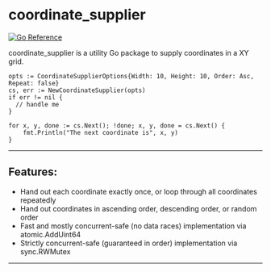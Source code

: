 # coordinate_supplier

[![Go Reference](https://pkg.go.dev/badge/github.com/robkau/coordinate_supplier.svg)](https://pkg.go.dev/github.com/robkau/coordinate_supplier)

coordinate_supplier is a utility Go package to supply coordinates in a XY grid.

```
opts := CoordinateSupplierOptions{Width: 10, Height: 10, Order: Asc, Repeat: false}
cs, err := NewCoordinateSupplier(opts)
if err != nil {
  // handle me
}

for x, y, done := cs.Next(); !done; x, y, done = cs.Next() {
    fmt.Println("The next coordinate is", x, y)
}
```


----
## Features:
 - Hand out each coordinate exactly once, or loop through all coordinates repeatedly
 - Hand out coordinates in ascending order, descending order, or random order
 - Fast and mostly concurrent-safe (no data races) implementation via atomic.AddUint64 
 - Strictly concurrent-safe (guaranteed in order) implementation via sync.RWMutex
----